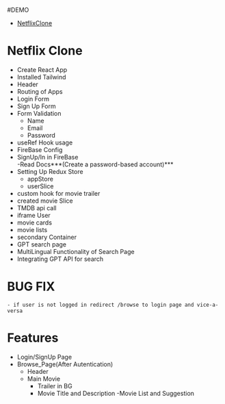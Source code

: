 #DEMO 
 - [NetflixClone](https://netflixclone-d6d3c.web.app/)

# Netflix Clone

- Create React App
- Installed Tailwind
- Header
- Routing of Apps
- Login Form
- Sign Up Form
- Form Validation
    - Name
    - Email
    - Password
- useRef Hook usage
- FireBase Config
- SignUp/In in FireBase     
    -Read Docs***(Create a password-based account)***
- Setting Up Redux Store    
    - appStore
    - userSlice 
- custom hook for movie trailer
- created movie Slice
- TMDB api call
- iframe User
- movie cards
- movie lists
- secondary Container
- GPT search page
- MultiLingual Functionality of Search Page
- Integrating GPT API for search
 

# BUG FIX
    - if user is not logged in redirect /browse to login page and vice-a-versa


# Features
- Login/SignUp Page
- Browse_Page(After Autentication)
    - Header
    - Main Movie
        - Trailer in BG
        - Movie Title and Description
    -Movie List and Suggestion


